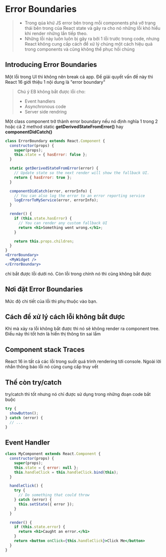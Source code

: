 ﻿# Error Boundaries
> * Trong qúa khứ JS error bên trong mỗi components phá vỡ trạng thái bên trong của React state và gây ra cho nó những lỗi khó hiểu khi render những lần tiếp theo.
> * Những lỗi này luôn luôn bị gây ra bởi 1 lỗi trước trong code, nhưng React không cung cấp cách để xử lý chúng một cách hiệu quả trong components và cũng không thể phục hồi chúng

## Introducing Error Boundaries
Một lỗi trong UI thì không nên break cả app. Để giải quyết vấn đề này thì React 16 giới thiệu 1 nội dung là "error boundary"

> Chú ý EB không bắt được lỗi cho:
> - Event handlers
> - Asynchronous code
> - Server side rendring

Một class component trở thành error boundary nếu nó định nghĩa 1 trong 2 hoặc cả 2 method static **getDerivedStateFromError()** hay **componentDidCatch()**

```jsx
class ErrorBoundary extends React.Component {
  constructor(props) {
    super(props);
    this.state = { hasError: false };
  }

  static getDerivedStateFromError(error) {
    // Update state so the next render will show the fallback UI.
    return { hasError: true };
  }

  componentDidCatch(error, errorInfo) {
    // You can also log the error to an error reporting service
    logErrorToMyService(error, errorInfo);
  }

  render() {
    if (this.state.hasError) {
      // You can render any custom fallback UI
      return <h1>Something went wrong.</h1>;
    }

    return this.props.children; 
  }
}
<ErrorBoundary>
  <MyWidget />
</ErrorBoundary>
```
chỉ bắt được lỗi dưới nó. Còn lỗi trong chính nó thì cũng không bắt được

## Nơi đặt Error Boundaries
Mức độ chi tiết của lỗi thì phụ thuộc vào bạn. 

## Cách để xử lý cách lỗi không bắt được
Khi mà xảy ra lỗi không bắt được thì nó sẽ không render ra component tree. Điều này thì tốt hơn là hiển thị thông tin sai lầm

## Component stack Traces
React 16 in tất cả các lỗi trong suốt quá trình rendering tới console. Ngoài lời nhắn thông báo lỗi nó cũng cung cấp truy vết

## Thế còn try/catch
try/catch thì tốt nhưng nó chỉ được sử dụng trong những đoạn code bắt buộc
```jsx
try {
  showButton();
} catch (error) {
  // ...
}
```

## Event Handler
```jsx
class MyComponent extends React.Component {
  constructor(props) {
    super(props);
    this.state = { error: null };
    this.handleClick = this.handleClick.bind(this);
  }

  handleClick() {
    try {
      // Do something that could throw
    } catch (error) {
      this.setState({ error });
    }
  }

  render() {
    if (this.state.error) {
      return <h1>Caught an error.</h1>
    }
    return <button onClick={this.handleClick}>Click Me</button>
  }
}
```